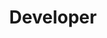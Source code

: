 ---
name: Martina Prgomet
id: martina-prgomet
numberId: 10
title: Developer
bio: 75% Coffee, 15% Cheeseburgers 10% Guns N’ Roses. 100% kickass dev
image:
areas:
contact: { email: martina@eastcoastproduct.com, linkedin: https://hr.linkedin.com/in/martina-prgomet-01a9823a }
---